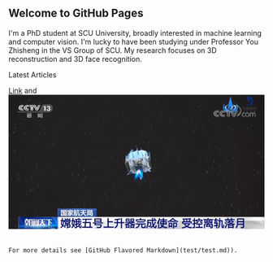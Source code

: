 
## Welcome to GitHub Pages

I'm a PhD student at SCU University, broadly interested in machine learning and computer vision. I'm lucky to have been studying under Professor You Zhisheng in the VS Group of SCU. My research focuses on 3D reconstruction and 3D face recognition.

Latest Articles

[Link](url) and ![Image](https://github.com/hhuangfh/hhuangfh.github.io/blob/main/test/change_5.png)
```

For more details see [GitHub Flavored Markdown](test/test.md)).
